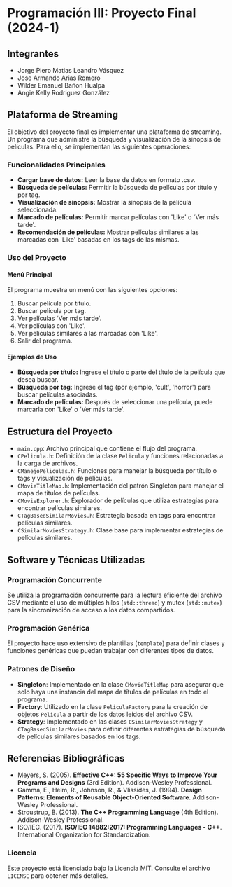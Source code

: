 # Programación III: Proyecto Final (2024-1)

## Integrantes
- Jorge Piero Matias Leandro Vásquez
- Jose Armando Arias Romero
- Wilder Emanuel Bañon Hualpa
- Angie Kelly Rodriguez González

## Plataforma de Streaming

El objetivo del proyecto final es implementar una plataforma de streaming. Un programa que administre la búsqueda y visualización de la sinopsis de películas. Para ello, se implementan las siguientes operaciones:

### Funcionalidades Principales
- **Cargar base de datos:** Leer la base de datos en formato .csv.
- **Búsqueda de películas:** Permitir la búsqueda de películas por título y por tag.
- **Visualización de sinopsis:** Mostrar la sinopsis de la película seleccionada.
- **Marcado de películas:** Permitir marcar películas con 'Like' o 'Ver más tarde'.
- **Recomendación de películas:** Mostrar películas similares a las marcadas con 'Like' basadas en los tags de las mismas.

### Uso del Proyecto
#### Menú Principal
El programa muestra un menú con las siguientes opciones:
1. Buscar película por título.
2. Buscar película por tag.
3. Ver películas 'Ver más tarde'.
4. Ver películas con 'Like'.
5. Ver películas similares a las marcadas con 'Like'.
6. Salir del programa.

#### Ejemplos de Uso
- **Búsqueda por título:** Ingrese el título o parte del título de la película que desea buscar.
- **Búsqueda por tag:** Ingrese el tag (por ejemplo, 'cult', 'horror') para buscar películas asociadas.
- **Marcado de películas:** Después de seleccionar una película, puede marcarla con 'Like' o 'Ver más tarde'.

## Estructura del Proyecto


- `main.cpp`: Archivo principal que contiene el flujo del programa.
- `CPelicula.h`: Definición de la clase `Pelicula` y funciones relacionadas a la carga de archivos.
- `CManejoPeliculas.h`: Funciones para manejar la búsqueda por título o tags y visualización de películas.
- `CMovieTitleMap.h`: Implementación del patrón Singleton para manejar el mapa de títulos de películas.
- `CMovieExplorer.h`: Explorador de películas que utiliza estrategias para encontrar películas similares.
- `CTagBasedSimilarMovies.h`: Estrategia basada en tags para encontrar películas similares.
- `CSimilarMoviesStrategy.h`: Clase base para implementar estrategias de películas similares.

## Software y Técnicas Utilizadas

### Programación Concurrente
Se utiliza la programación concurrente para la lectura eficiente del archivo CSV mediante el uso de múltiples hilos (`std::thread`) y mutex (`std::mutex`) para la sincronización de acceso a los datos compartidos.

### Programación Genérica
El proyecto hace uso extensivo de plantillas (`template`) para definir clases y funciones genéricas que puedan trabajar con diferentes tipos de datos.

### Patrones de Diseño
- **Singleton**: Implementado en la clase `CMovieTitleMap` para asegurar que solo haya una instancia del mapa de títulos de películas en todo el programa.
- **Factory**: Utilizado en la clase `PeliculaFactory` para la creación de objetos `Pelicula` a partir de los datos leídos del archivo CSV.
- **Strategy**: Implementado en las clases `CSimilarMoviesStrategy` y `CTagBasedSimilarMovies` para definir diferentes estrategias de búsqueda de películas similares basados en los tags.

## Referencias Bibliográficas

- Meyers, S. (2005). **Effective C++: 55 Specific Ways to Improve Your Programs and Designs** (3rd Edition). Addison-Wesley Professional.
- Gamma, E., Helm, R., Johnson, R., & Vlissides, J. (1994). **Design Patterns: Elements of Reusable Object-Oriented Software**. Addison-Wesley Professional.
- Stroustrup, B. (2013). **The C++ Programming Language** (4th Edition). Addison-Wesley Professional.
- ISO/IEC. (2017). **ISO/IEC 14882:2017: Programming Languages - C++**. International Organization for Standardization.

### Licencia
Este proyecto está licenciado bajo la Licencia MIT. Consulte el archivo `LICENSE` para obtener más detalles.